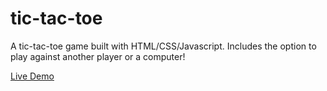 # tic-tac-toe
A tic-tac-toe game built with HTML/CSS/Javascript. Includes the option to play against another player or a computer!

[Live Demo](https://akirazian.github.io/tic-tac-toe/)